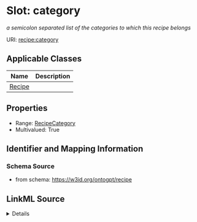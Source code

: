 # Slot: category
_a semicolon separated list of the categories to which this recipe belongs_


URI: [recipe:category](http://w3id.org/ontogpt/recipe/category)



<!-- no inheritance hierarchy -->




## Applicable Classes

| Name | Description |
| --- | --- |
[Recipe](Recipe.md) | 






## Properties

* Range: [RecipeCategory](RecipeCategory.md)
* Multivalued: True








## Identifier and Mapping Information







### Schema Source


* from schema: https://w3id.org/ontogpt/recipe




## LinkML Source

<details>
```yaml
name: category
description: a semicolon separated list of the categories to which this recipe belongs
from_schema: https://w3id.org/ontogpt/recipe
rank: 1000
multivalued: true
alias: category
owner: Recipe
domain_of:
- Recipe
range: RecipeCategory

```
</details>